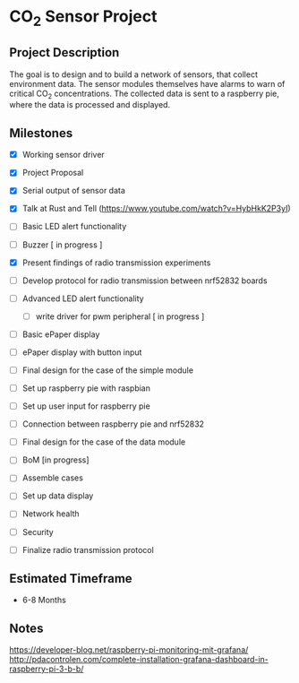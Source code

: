 # CO<sub>2</sub> Sensor Project

## Project Description
The goal is to design and to build a network of sensors, that collect environment data. The sensor modules themselves have alarms to warn of critical CO<sub>2</sub> concentrations. The collected data is sent to a raspberry pie, where the data is processed and displayed.  

## Milestones
- [x] Working sensor driver
- [x] Project Proposal
- [x] Serial output of sensor data
- [x] Talk at Rust and Tell (<https://www.youtube.com/watch?v=HybHkK2P3yI>)
- [ ] Basic LED alert functionality
- [ ] Buzzer [ in progress ]
- [x] Present findings of radio transmission experiments
- [ ] Develop protocol for radio transmission between nrf52832 boards
- [ ] Advanced LED alert functionality
  -  [ ] write driver for pwm peripheral [ in progress ]
- [ ] Basic ePaper display
- [ ] ePaper display with button input
- [ ] Final design for the case of the simple module
- [ ] Set up raspberry pie with raspbian
- [ ] Set up user input for raspberry pie
- [ ] Connection between raspberry pie and nrf52832
- [ ] Final design for the case of the data module
- [ ] BoM [in progress]
- [ ] Assemble cases
- [ ] Set up data display
- [ ] Network health
- [ ] Security
- [ ] Finalize radio transmission protocol


## Estimated Timeframe
- 6-8 Months

## Notes
https://developer-blog.net/raspberry-pi-monitoring-mit-grafana/
http://pdacontrolen.com/complete-installation-grafana-dashboard-in-raspberry-pi-3-b-b/
